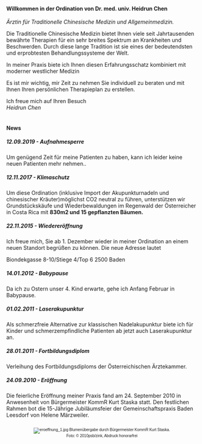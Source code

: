 
#### Willkommen in der Ordination von Dr. med. univ. Heidrun Chen
*Ärztin für Traditionelle Chinesische Medizin und Allgemeinmedizin.*

Die Traditionelle Chinesische Medizin bietet Ihnen viele seit Jahrtausenden bewährte Therapien für ein sehr breites Spektrum an Krankheiten und Beschwerden. Durch diese lange Tradition ist sie eines der bedeutendsten und erprobtesten Behandlungssysteme der Welt.

In meiner Praxis biete ich Ihnen diesen Erfahrungsschatz kombiniert mit moderner westlicher Medizin

Es ist mir wichtig, mir Zeit zu nehmen Sie individuell zu beraten und mit Ihnen Ihren persönlichen Therapieplan zu erstellen.

Ich freue mich auf Ihren Besuch  
*Heidrun Chen*

#### <br>News

##### 12.09.2019 - Aufnahmesperre
Um genügend Zeit für meine Patienten zu haben, kann ich leider keine neuen Patienten mehr nehmen..

##### 12.11.2017 - Klimaschutz
Um diese Ordination (inklusive Import der Akupunkturnadeln und chinesischer Kräuter)möglichst CO2 neutral zu führen, unterstützen wir Grundstückskäufe und
Wiederbewaldungen im Regenwald der Österreicher in Costa Rica mit **830m2 und 15 gepflanzten Bäumen.**

##### 22.11.2015 - Wiedereröffnung
Ich freue mich, Sie ab 1. Dezember wieder in meiner Ordination an einem neuen Standort begrüßen zu können. Die neue Adresse lautet

Biondekgasse 8-10/Stiege 4/Top 6
2500 Baden

##### 14.01.2012 - Babypause
Da ich zu Ostern unser 4. Kind erwarte, gehe ich Anfang Februar in Babypause.

##### 01.02.2011 - Laserakupunktur
Als schmerzfreie Alternative zur klassischen Nadelakupunktur biete ich für Kinder und schmerzempfindliche Patienten ab jetzt auch Laserakupunktur an.

##### 28.01.2011 - Fortbildungsdiplom
Verleihung des Fortbildungsdiploms der Österreichischen Ärztekammer.

##### 24.09.2010 - Eröffnung
Die feierliche Eröffnung meiner Praxis fand am 24. September 2010 in Anwesenheit von Bürgermeister KommR Kurt Staska statt. Den festlichen Rahmen bot die 15-Jährige Jubiläumsfeier der Gemeinschaftspraxis Baden Leesdorf von Helene Märzweiler.

<div align="center" style="font-family:'Arial';font-size:10px;">
    <br><img src="assets/eroeffnung_1.jpg" alt="eroeffnung_1.jpg" class="img-responsive center-block">
    Blumenübergabe durch Bürgermeister KommR Kurt Staska.
    <br>Foto: © 2010psb/zink, Abdruck honorarfrei
</div>

<br>